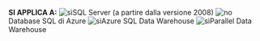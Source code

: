 <Token>**SI APPLICA A:** ![sì](media/yes.png)SQL Server (a partire dalla versione 2008) ![no](media/no.png)Database SQL di Azure ![sì](media/yes.png)Azure SQL Data Warehouse ![sì](media/yes.png)Parallel Data Warehouse </Token>

